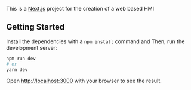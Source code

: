 This is a [Next.js](https://nextjs.org/) project for the creation of a web based HMI

## Getting Started
Install the dependencies with a `npm install` command and
Then, run the development server:

```bash
npm run dev
# or
yarn dev
```

Open [http://localhost:3000](http://localhost:3000) with your browser to see the result.
